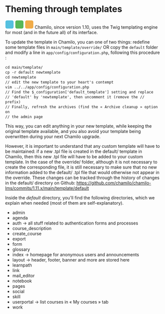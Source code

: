 # Theming through templates

![](../assets/images14.png) ![](../assets/images13.png) ![](../assets/images15.png)
Chamilo, since version 1.10, uses the Twig templating engine for most (and in the future all) of its interface.

To update the template in Chamilo, you can one of two things: redefine some template files in `main/template/override/` OR copy the `default` folder and modify a line in `app/config/configuration.php`, following this procedure :

```
cd main/template/
cp -r default newtemplate
cd newtemplate
// edit the new template to your heart's contempt
vim ../../app/config/configuration.php
// Find the $_configuration['default_template'] setting and replace
// 'default' by 'newtemplate', then uncomment it (remove the // prefix)
// Finally, refresh the archives (find the « Archive cleanup » option on
// the admin page
```

This way, you can edit anything in your new template, while keeping the original template available, and you also avoid your template being overwritten during your next Chamilo upgrade.

However, it is important to understand that any custom template will have to be maintained: if a new .tpl file is created in the default/ template in Chamilo, then this new .tpl file will have to be added to your custom template.
In the case of the override/ folder, although it is not necessary to create the corresponding file, it is still necessary to make sure that no new information added to the default/ .tpl file that would otherwise not appear in the override.
These changes can be tracked through the history of changes in the default/ directory on Github: https://github.com/chamilo/chamilo-lms/commits/1.11.x/main/template/default

Inside the _default_ directory, you&#039;ll find the following directories, which we explain when needed (most of them are self-explanatory).

 - admin
 - agenda
 - auth → all stuff related to authentication forms and processes
 - course_description
 - create_course
 - export
 - form
 - glossary
 - index → homepage for anonymous users and announcements
 - layout → header, footer, banner and more are stored here
 - learnpath 
 - link 
 - mail_editor
 - notebook
 - pages
 - social
 - skill
 - userportal → list courses in « My courses » tab
 - work

